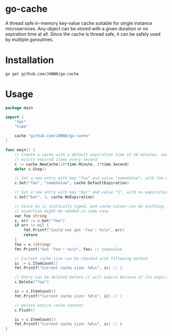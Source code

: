 # go-cache

A thread safe in-memory key-value cache suitable for single instance microservices. Any object can be stored with a given duration or no expiration time at all. Since the cache is thread safe, it can be safely used by multiple goroutines.

# Installation

    go get github.com/J4NN0/go-cache

# Usage

```go
package main

import (
	"fmt"
	"time"

	cache "github.com/J4NN0/go-cache"
)

func main() {
	// Create a cache with a default expiration time of 10 minutes, and which
	// evicts expired items every second
	c := cache.NewCache(10*time.Minute, 1*time.Second)
	defer c.Stop()

	// Set a new entry with key "foo" and value "someValue", with the default expiration time prior set (i.e. 10 minutes)
	c.Set("foo", "someValue", cache.DefaultExpiration)

	// Set a new entry with key "bar" and value "1", with no expiration time
	c.Set("bar", 1, cache.NoExpiration)

	// Since Go is statically typed, and cache values can be anything, type
	// assertion might be needed in some case
	var foo string
	x, err := c.Get("foo")
	if err != nil {
		fmt.Printf("Could not get 'foo': %s\n", err)
		return
	}
	foo = x.(string)
	fmt.Printf("Got 'foo': %s\n", foo) // someValue

	// Current cache size can be checked with following method
	ic := c.ItemCount()
	fmt.Printf("Current cache size: %d\n", ic) // 2

	// Entry can be deleted before it will expire because of its expiration time set at creation
	c.Delete("foo")

	ic = c.ItemCount()
	fmt.Printf("Current cache size: %d\n", ic) // 1

	// Delete entire cache content
	c.Flush()

	ic = c.ItemCount()
	fmt.Printf("Current cache size: %d\n", ic) // 0
}
```
